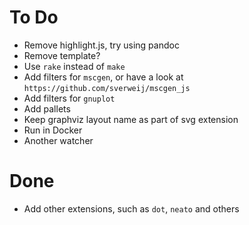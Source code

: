 # To Do

* Remove highlight.js, try using pandoc
* Remove template?
* Use `rake` instead of `make`
* Add filters for `mscgen`, or have a look at `https://github.com/sverweij/mscgen_js`
* Add filters for `gnuplot`
* Add pallets
* Keep graphviz layout name as part of svg extension
* Run in Docker
* Another watcher

# Done

* Add other extensions, such as `dot`, `neato` and others
